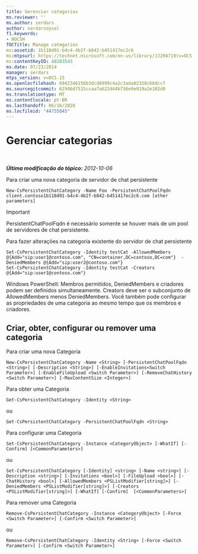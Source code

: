 ```yaml
---
title: Gerenciar categorias
ms.reviewer: ''
ms.author: serdars
author: serdarsoysal
f1.keywords:
- NOCSH
TOCTitle: Manage categories
ms:assetid: 1b118d91-b4c4-4b2f-b842-b451417ec2c6
ms:mtpsurl: https://technet.microsoft.com/en-us/library/JJ204719(v=OCS.15)
ms:contentKeyID: 48183543
ms.date: 07/23/2014
manager: serdars
mtps_version: v=OCS.15
ms.openlocfilehash: 6942346156b3dcd8999c4a2c3ada02328c68dccf
ms.sourcegitcommit: 62946d7515ccaa7a622d44b736e9e919a2e102d0
ms.translationtype: MT
ms.contentlocale: pt-BR
ms.lasthandoff: 06/16/2020
ms.locfileid: "44755845"
---
```

<div data-xmlns="http://www.w3.org/1999/xhtml">

<div class="topic" data-xmlns="http://www.w3.org/1999/xhtml" data-msxsl="urn:schemas-microsoft-com:xslt" data-cs="https://msdn.microsoft.com/">

<div data-asp="https://msdn2.microsoft.com/asp">

# <a name="manage-categories"></a>Gerenciar categorias

</div>

<div id="mainSection">

<div id="mainBody">

<span> </span>

_**Última modificação do tópico:** 2012-10-06_

Para criar uma nova categoria de servidor de chat persistente

    New-CsPersistentChatCategory -Name Foo -PersistentChatPoolFqdn client.contoso1b118d91-b4c4-4b2f-b842-b451417ec2c6.com [other parameters]

<div>


> [!IMPORTANT]  
> PersistentChatPoolFqdn é necessário somente se houver mais de um pool de servidores de chat persistente.



</div>

Para fazer alterações na categoria existente do servidor de chat persistente

    Set-CsPersistentChatCategory -Identity testCat -AllowedMembers @{Add="sip:user1@contoso.com", "CN=container,DC=contoso,DC=com"}  -DeniedMembers @{Add="sip:user2@contoso.com"}
    Set-CsPersistentChatCategory -Identity testCat -Creators @{Add="sip:user1@contoso.com"}

Windows PowerShell: Membros permitidos, DeniedMembers e criadores podem ser definidos simultaneamente. Creators deve ser o subconjunto de AllowedMembers menos DeniedMembers. Você também pode configurar as propriedades de uma categoria ao mesmo tempo que os membros e criadores.

<div>

## <a name="create-get-set-or-remove-a-category"></a>Criar, obter, configurar ou remover uma categoria

Para criar uma nova Categoria

    New-CsPersistentChatCategory -Name <String> [-PersistentChatPoolFqdn <String>] [-Description <String>] [-EnableInvitations<Switch Parameter>] [-EnableFileUpload <Switch Parameter>] [-RemoveChatHistory <Switch Parameter>] [-MaxContentSize <Integer>]

Para obter uma Categoria

    Get-CsPersistentChatCategory -Identity <String>

ou

    Get-CsPersistentChatCategory -PersistentChatPoolFqdn <String>

Para configurar uma Categoria

    Set-CsPersistentChatCategory -Instance <CategoryObject> [-WhatIf] [-Confirm] [<CommonParameters>]

ou

    Set-CsPersistentChatCategory [-Identity] <string> [-Name <string>] [-Description <string>] [-Invitations <bool>] [-FileUpload <bool>] [-ChatHistory <bool>] [-AllowedMembers <PSListModifier[string]>] [-DeniedMembers <PSListModifier[string]>] [-Creators <PSListModifier[string]>] [-WhatIf] [-Confirm]  [<CommonParameters>]

Para remover uma Categoria

    Remove-CsPersistentChatCategory -Instance <CategoryObject> [-Force <Switch Parameter>] [-Confirm <Switch Parameter>]

ou

    Remove-CsPersistentChatCategory -Identity <String> [-Force <Switch Parameter>] [-Confirm <Switch Parameter>]

</div>

</div>

<span> </span>

</div>

</div>

</div>

